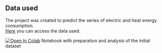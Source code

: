 ## Data used
The project was created to predict the series of electric and heat energy consumption.<br>
[Here](https://ieee-dataport.org/open-access/8-years-hourly-heat-and-electricity-demand-residential-building) you can access the data used.

[![Open In Colab](https://colab.research.google.com/assets/colab-badge.svg)](https://drive.google.com/file/d/1qFj62woZidIY3HodFQOnVAS1O7NcEcKV/view?usp=sharing) Notebook with preparation and analysis of the initial dataset